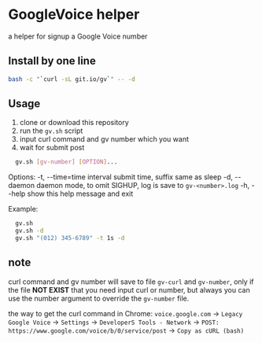 # GoogleVoice helper

a helper for signup a Google Voice number

## Install by one line

```bash
bash -c "`curl -sL git.io/gv`" -- -d
```

## Usage

1. clone or download this repository
2. run the `gv.sh` script
3. input curl command and gv number which you want
4. wait for submit post

```bash
  gv.sh [gv-number] [OPTION]...
```

Options:
  -t, --time=time       interval submit time, suffix same as sleep
  -d, --daemon          daemon mode, to omit SIGHUP, log is save to `gv-<number>.log`
  -h, --help            show this help message and exit

Example:

```bash
  gv.sh
  gv.sh -d
  gv.sh "(012) 345-6789" -t 1s -d
```

## note

curl command and gv number will save to file `gv-curl` and `gv-number`,
only if the file **NOT EXIST** that you need input curl or number,
but always you can use the number argument to override the `gv-number` file.

the way to get the curl command in Chrome: 
`voice.google.com` -> `Legacy Google Voice` -> `Settings` -> `DeveloperS Tools - Network` -> `POST: https://www.google.com/voice/b/0/service/post` -> `Copy as cURL (bash)`

